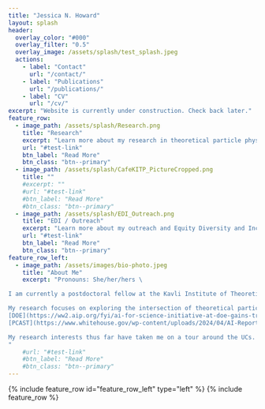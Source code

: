 ```yaml
---
title: "Jessica N. Howard"
layout: splash
header:
  overlay_color: "#000"
  overlay_filter: "0.5"
  overlay_image: /assets/splash/test_splash.jpeg
  actions:
    - label: "Contact"
      url: "/contact/"
    - label: "Publications"
      url: "/publications/"
    - label: "CV"
      url: "/cv/"
excerpt: "Website is currently under construction. Check back later."
feature_row:
  - image_path: /assets/splash/Research.png
    title: "Research"
    excerpt: "Learn more about my research in theoretical particle physics and machine learning."
    url: "#test-link"
    btn_label: "Read More"
    btn_class: "btn--primary"
  - image_path: /assets/splash/CafeKITP_PictureCropped.png
    title: ""
    #excerpt: ""
    #url: "#test-link"
    #btn_label: "Read More"
    #btn_class: "btn--primary"
  - image_path: /assets/splash/EDI_Outreach.png
    title: "EDI / Outreach"
    excerpt: "Learn more about my outreach and Equity Diversity and Inclusion (EDI) work."
    url: "#test-link"
    btn_label: "Read More"
    btn_class: "btn--primary"
feature_row_left:
  - image_path: /assets/images/bio-photo.jpeg
    title: "About Me"
    excerpt: "Pronouns: She/her/hers \

I am currently a postdoctoral fellow at the Kavli Institute of Theoretical Physics located on UC Santa Barbara’s campus. \ 

My research focuses on exploring the intersection of theoretical particle physics, machine learning, and mathematics. Connections between these disciplines have the potential to advance our understanding of the fundamental universe by allowing us to more efficiently search for beyond the standard model particles and improve the way we do theoretical calculations. These connections also have the potential to advance our understanding of neural networks, making machine learning methods more reliable and interpretable. Goals which have been highlighted in recent funding calls by the [NSF](https://nsf-gov-resources.nsf.gov/2023-08/Artificial_Intelligence_Factsheet_508c.pdf),
[DOE](https://ww2.aip.org/fyi/ai-for-science-initiative-at-doe-gains-traction), and 
[PCAST](https://www.whitehouse.gov/wp-content/uploads/2024/04/AI-Report_Upload_29APRIL2024_SEND-2.pdf). Moreover, historical efforts at the interface of machine learning and physics culminated in the recent [2024 Nobel Prize in Physics](https://www.nobelprize.org/prizes/physics/2024/summary/), underscoring machine learning’s growing significance across scientific fields. \ 

My research interests thus far have taken me on a tour around the UCs. I received my PhD from UC Irvine in 2022 under the co-supervision of Tim Tait and Daniel Whiteson. Before that I was an undergraduate student at UC Davis, where I worked with John Conway on machine learning applications in the CMS experiment. And my first research experience was working with Daniel Cebra and Manuel Calderón de la Barca Sanchez who study relativistic heavy ion physics at RHIC and CMS. 
"
    #url: "#test-link"
    #btn_label: "Read More"
    #btn_class: "btn--primary"
---
```

{% include feature_row id="feature_row_left" type="left" %}
{% include feature_row %}


